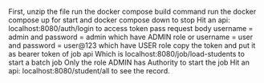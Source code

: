 First, unzip the file
run the docker compose build command
run the docker compose up for start and docker compose down to stop
Hit an api: localhost:8080/auth/login to access token
pass request body username = admin and password = admin which have ADMIN role or
username = user and password = user@123 which have USER role
copy the token and put it as bearer token of job api
Which is localhost:8080/job/load-students to start a batch job
Only the role ADMIN has Authority to start the job
Hit an api: localhost:8080/student/all to see the record.
